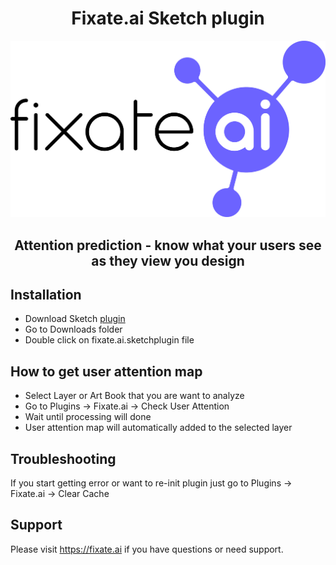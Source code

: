 # <center>Fixate.ai Sketch plugin</center>

![Fixate.ai Logo](/images/fixate.ai.logo.png)

## <center>Attention prediction - know what your users see as they view you design </center>

## Installation

- Download Sketch [plugin](https://github.com/fixate-ai/sketch-attention-prediction-plugin/releases/download/1.2.0/fixate.ai.sketchplugin-1.2.0.zip)
- Go to Downloads folder
- Double click on fixate.ai.sketchplugin file

## How to get user attention map

- Select Layer or Art Book that you are want to analyze
- Go to Plugins -> Fixate.ai -> Check User Attention
- Wait until processing will done
- User attention map will automatically added to the selected layer

## Troubleshooting

If you start getting error or want to re-init plugin just go to Plugins -> Fixate.ai -> Clear Cache

## Support

Please visit https://fixate.ai if you have questions or need support.
